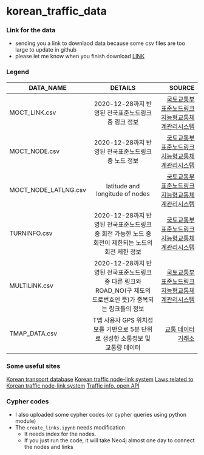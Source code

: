 # korean_traffic_data

### Link for the data
- sending you a link to downlaod data because some csv files are too large to update in github
- please let me know when you finish download
[LINK](https://1drv.ms/u/s!Ak88NozsEyAJhO8KuE4Dz5X6tcnnpw?e=YUzNgh)

### Legend
| DATA_NAME | DETAILS | SOURCE |
|---|:---:|---:|
| MOCT_LINK.csv | 2020-12-28까지 반영된 전국표준노드링크 중 링크 정보 | [국토교통부 표준노드링크 지능형교통체계관리시스템](http://nodelink.its.go.kr/data/data01.aspx) |
| MOCT_NODE.csv | 2020-12-28까지 반영된 전국표준노드링크 중 노드 정보 | [국토교통부 표준노드링크 지능형교통체계관리시스템](http://nodelink.its.go.kr/data/data01.aspx) |
| MOCT_NODE_LATLNG.csv | latitude and longitude of nodes | [국토교통부 표준노드링크 지능형교통체계관리시스템](http://nodelink.its.go.kr/data/data01.aspx) |
| TURNINFO.csv | 2020-12-28까지 반영된 전국표준노드링크 중 회전 가능한 노드 중 회전이 제한되는 노드의 회전 제한 정보 | [국토교통부 표준노드링크 지능형교통체계관리시스템](http://nodelink.its.go.kr/data/data01.aspx) |
| MULTILINK.csv | 2020-12-28까지 반영된 전국표준노드링크 중 다른 링크와 ROAD_NO(구 제도의 도로번호인 듯)가 중복되는 링크들의 정보 | [국토교통부 표준노드링크 지능형교통체계관리시스템](http://nodelink.its.go.kr/data/data01.aspx) |
| TMAP_DATA.csv | T맵 사용자 GPS 위치정보를 기반으로 5분 단위로 생성한 소통정보 및 교통량 데이터 | [교통 데이터 거래소](https://www.bigdata-transportation.kr/orderProductGroup/86597eee-4b15-11ea-b639-246e9637d7d8) |

### Some useful sites
[Korean transport database](https://www.ktdb.go.kr/www/selectBbsNttList.do?bbsNo=18&key=301)
[Korean traffic node-link system](http://nodelink.its.go.kr/data/data01.aspx)
[Laws related to Korean traffic node-link system](https://www.law.go.kr/LSW/admRulInfoP.do?admRulSeq=2100000157569)
[Traffic info. open API](http://openapi.its.go.kr/portal/main.do;jsessionid=1D460571BCDCA7B61F0EF23F796E47CE)

### Cypher codes
- I also uploaded some cypher codes (or cypher queries using python module)
- The `create_links.ipynb` needs modification
  - It needs index for the nodes.
  - If you just run the code, it will take Neo4j almost one day to connect the nodes and links
